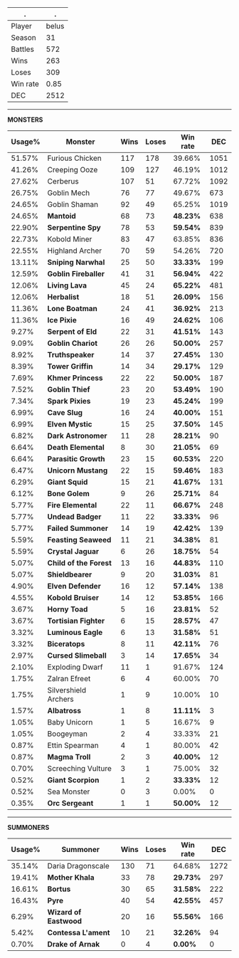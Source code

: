 .|.
|-|-
Player|belus
Season|31
Battles|572
Wins|263
Loses|309
Win rate|0.85
DEC|2512

---
**MONSTERS**

Usage%|Monster|Wins|Loses|Win rate|DEC|
-|-|-|-|-|-|
51.57%|Furious Chicken|117|178|39.66%|1051|
41.26%|Creeping Ooze|109|127|46.19%|1012|
27.62%|Cerberus|107|51|67.72%|1092|
26.75%|Goblin Mech|76|77|49.67%|673|
24.65%|Goblin Shaman|92|49|65.25%|1019|
24.65%|**Mantoid**|68|73|**48.23%**|638|
22.90%|**Serpentine Spy**|78|53|**59.54%**|839|
22.73%|Kobold Miner|83|47|63.85%|836|
22.55%|Highland Archer|70|59|54.26%|720|
13.11%|**Sniping Narwhal**|25|50|**33.33%**|199|
12.59%|**Goblin Fireballer**|41|31|**56.94%**|422|
12.06%|**Living Lava**|45|24|**65.22%**|481|
12.06%|**Herbalist**|18|51|**26.09%**|156|
11.36%|**Lone Boatman**|24|41|**36.92%**|213|
11.36%|**Ice Pixie**|16|49|**24.62%**|106|
9.27%|**Serpent of Eld**|22|31|**41.51%**|143|
9.09%|**Goblin Chariot**|26|26|**50.00%**|257|
8.92%|**Truthspeaker**|14|37|**27.45%**|130|
8.39%|**Tower Griffin**|14|34|**29.17%**|129|
7.69%|**Khmer Princess**|22|22|**50.00%**|187|
7.52%|**Goblin Thief**|23|20|**53.49%**|190|
7.34%|**Spark Pixies**|19|23|**45.24%**|199|
6.99%|**Cave Slug**|16|24|**40.00%**|151|
6.99%|**Elven Mystic**|15|25|**37.50%**|145|
6.82%|**Dark Astronomer**|11|28|**28.21%**|90|
6.64%|**Death Elemental**|8|30|**21.05%**|69|
6.64%|**Parasitic Growth**|23|15|**60.53%**|220|
6.47%|**Unicorn Mustang**|22|15|**59.46%**|183|
6.29%|**Giant Squid**|15|21|**41.67%**|131|
6.12%|**Bone Golem**|9|26|**25.71%**|84|
5.77%|**Fire Elemental**|22|11|**66.67%**|248|
5.77%|**Undead Badger**|11|22|**33.33%**|96|
5.77%|**Failed Summoner**|14|19|**42.42%**|139|
5.59%|**Feasting Seaweed**|11|21|**34.38%**|81|
5.59%|**Crystal Jaguar**|6|26|**18.75%**|54|
5.07%|**Child of the Forest**|13|16|**44.83%**|110|
5.07%|**Shieldbearer**|9|20|**31.03%**|81|
4.90%|**Elven Defender**|16|12|**57.14%**|138|
4.55%|**Kobold Bruiser**|14|12|**53.85%**|166|
3.67%|**Horny Toad**|5|16|**23.81%**|52|
3.67%|**Tortisian Fighter**|6|15|**28.57%**|47|
3.32%|**Luminous Eagle**|6|13|**31.58%**|51|
3.32%|**Biceratops**|8|11|**42.11%**|76|
2.97%|**Cursed Slimeball**|3|14|**17.65%**|34|
2.10%|Exploding Dwarf|11|1|91.67%|124|
1.75%|Zalran Efreet|6|4|60.00%|70|
1.75%|Silvershield Archers|1|9|10.00%|10|
1.57%|**Albatross**|1|8|**11.11%**|3|
1.05%|Baby Unicorn|1|5|16.67%|9|
1.05%|Boogeyman|2|4|33.33%|21|
0.87%|Ettin Spearman|4|1|80.00%|42|
0.87%|**Magma Troll**|2|3|**40.00%**|12|
0.70%|Screeching Vulture|3|1|75.00%|32|
0.52%|**Giant Scorpion**|1|2|**33.33%**|12|
0.52%|Sea Monster|0|3|0.00%|0|
0.35%|**Orc Sergeant**|1|1|**50.00%**|12|

---
**SUMMONERS**

Usage%|Summoner|Wins|Loses|Win rate|DEC|
-|-|-|-|-|-|
35.14%|Daria Dragonscale|130|71|64.68%|1272|
19.41%|**Mother Khala**|33|78|**29.73%**|297|
16.61%|**Bortus**|30|65|**31.58%**|222|
16.43%|**Pyre**|40|54|**42.55%**|457|
6.29%|**Wizard of Eastwood**|20|16|**55.56%**|166|
5.42%|**Contessa L'ament**|10|21|**32.26%**|94|
0.70%|**Drake of Arnak**|0|4|**0.00%**|0|
